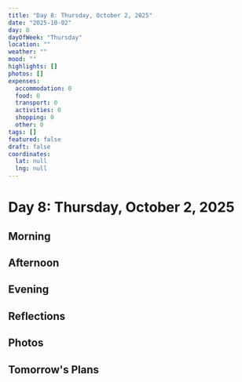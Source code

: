 ```yaml
---
title: "Day 8: Thursday, October 2, 2025"
date: "2025-10-02"
day: 8
dayOfWeek: "Thursday"
location: ""
weather: ""
mood: ""
highlights: []
photos: []
expenses:
  accommodation: 0
  food: 0
  transport: 0
  activities: 0
  shopping: 0
  other: 0
tags: []
featured: false
draft: false
coordinates:
  lat: null
  lng: null
---
```


# Day 8: Thursday, October 2, 2025

## Morning

## Afternoon

## Evening

## Reflections

## Photos

## Tomorrow's Plans
